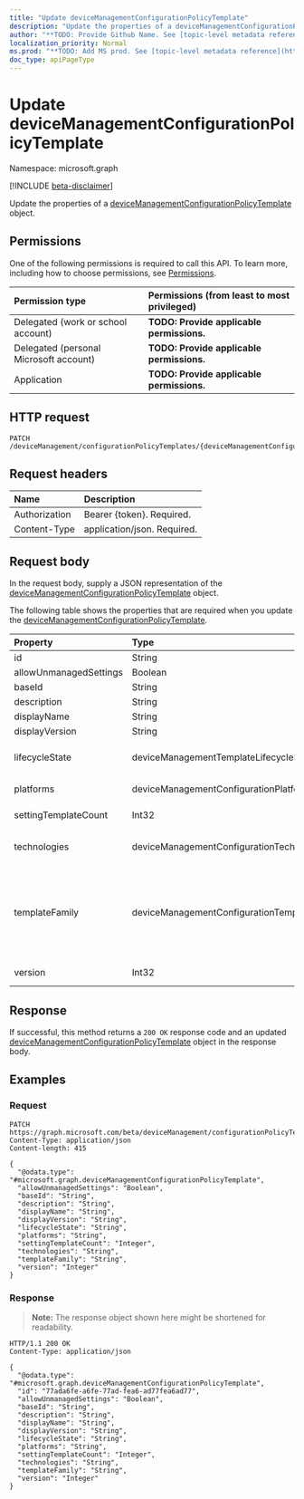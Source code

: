```yaml
---
title: "Update deviceManagementConfigurationPolicyTemplate"
description: "Update the properties of a deviceManagementConfigurationPolicyTemplate object."
author: "**TODO: Provide Github Name. See [topic-level metadata reference](https://msgo.azurewebsites.net/add/document/guidelines/metadata.html#topic-level-metadata)**"
localization_priority: Normal
ms.prod: "**TODO: Add MS prod. See [topic-level metadata reference](https://msgo.azurewebsites.net/add/document/guidelines/metadata.html#topic-level-metadata)**"
doc_type: apiPageType
---
```


# Update deviceManagementConfigurationPolicyTemplate
Namespace: microsoft.graph

[!INCLUDE [beta-disclaimer](../../includes/beta-disclaimer.md)]

Update the properties of a [deviceManagementConfigurationPolicyTemplate](../resources/devicemanagementconfigurationpolicytemplate.md) object.

## Permissions
One of the following permissions is required to call this API. To learn more, including how to choose permissions, see [Permissions](/graph/permissions-reference).

|Permission type|Permissions (from least to most privileged)|
|:---|:---|
|Delegated (work or school account)|**TODO: Provide applicable permissions.**|
|Delegated (personal Microsoft account)|**TODO: Provide applicable permissions.**|
|Application|**TODO: Provide applicable permissions.**|

## HTTP request

<!-- {
  "blockType": "ignored"
}
-->
``` http
PATCH /deviceManagement/configurationPolicyTemplates/{deviceManagementConfigurationPolicyTemplateId}
```

## Request headers
|Name|Description|
|:---|:---|
|Authorization|Bearer {token}. Required.|
|Content-Type|application/json. Required.|

## Request body
In the request body, supply a JSON representation of the [deviceManagementConfigurationPolicyTemplate](../resources/devicemanagementconfigurationpolicytemplate.md) object.

The following table shows the properties that are required when you update the [deviceManagementConfigurationPolicyTemplate](../resources/devicemanagementconfigurationpolicytemplate.md).

|Property|Type|Description|
|:---|:---|:---|
|id|String|**TODO: Add Description** Inherited from [entity](../resources/entity.md)|
|allowUnmanagedSettings|Boolean|Allow unmanaged setting templates|
|baseId|String|Template base identifier|
|description|String|Template description|
|displayName|String|Template display name|
|displayVersion|String|Description of template version|
|lifecycleState|deviceManagementTemplateLifecycleState|Indicate current lifecycle state of template. Possible values are: `invalid`, `draft`, `active`, `superseded`, `deprecated`, `retired`.|
|platforms|deviceManagementConfigurationPlatforms|Platforms for this template. Possible values are: `none`, `macOS`, `windows10X`, `windows10`.|
|settingTemplateCount|Int32|Number of setting templates. Valid values 0 to 2147483647. This property is read-only.|
|technologies|deviceManagementConfigurationTechnologies|Technologies for this template. Possible values are: `none`, `mdm`, `windows10XManagement`, `configManager`, `microsoftSense`.|
|templateFamily|deviceManagementConfigurationTemplateFamily|TemplateFamily for this template. Possible values are: `none`, `endpointSecurityAntivirus`, `endpointSecurityDiskEncryption`, `endpointSecurityFirewall`, `endpointSecurityEndpointDetectionAndResponse`, `endpointSecurityAttackSurfaceReduction`, `endpointSecurityAccountProtection`, `endpointSecurityApplicationControl`.|
|version|Int32|Template version. Valid values 1 to 2147483647. This property is read-only.|



## Response

If successful, this method returns a `200 OK` response code and an updated [deviceManagementConfigurationPolicyTemplate](../resources/devicemanagementconfigurationpolicytemplate.md) object in the response body.

## Examples

### Request
<!-- {
  "blockType": "request",
  "name": "update_devicemanagementconfigurationpolicytemplate"
}
-->
``` http
PATCH https://graph.microsoft.com/beta/deviceManagement/configurationPolicyTemplates/{deviceManagementConfigurationPolicyTemplateId}
Content-Type: application/json
Content-length: 415

{
  "@odata.type": "#microsoft.graph.deviceManagementConfigurationPolicyTemplate",
  "allowUnmanagedSettings": "Boolean",
  "baseId": "String",
  "description": "String",
  "displayName": "String",
  "displayVersion": "String",
  "lifecycleState": "String",
  "platforms": "String",
  "settingTemplateCount": "Integer",
  "technologies": "String",
  "templateFamily": "String",
  "version": "Integer"
}
```


### Response
>**Note:** The response object shown here might be shortened for readability.
<!-- {
  "blockType": "response",
  "truncated": true
}
-->
``` http
HTTP/1.1 200 OK
Content-Type: application/json

{
  "@odata.type": "#microsoft.graph.deviceManagementConfigurationPolicyTemplate",
  "id": "77ada6fe-a6fe-77ad-fea6-ad77fea6ad77",
  "allowUnmanagedSettings": "Boolean",
  "baseId": "String",
  "description": "String",
  "displayName": "String",
  "displayVersion": "String",
  "lifecycleState": "String",
  "platforms": "String",
  "settingTemplateCount": "Integer",
  "technologies": "String",
  "templateFamily": "String",
  "version": "Integer"
}
```

